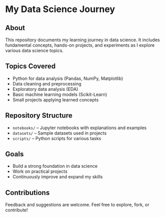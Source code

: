 # My Data Science Journey

## About
This repository documents my learning journey in data science. It includes fundamental concepts, hands-on projects, and experiments as I explore various data science topics.

## Topics Covered
- Python for data analysis (Pandas, NumPy, Matplotlib)
- Data cleaning and preprocessing
- Exploratory data analysis (EDA)
- Basic machine learning models (Scikit-Learn)
- Small projects applying learned concepts

## Repository Structure
- `notebooks/` – Jupyter notebooks with explanations and examples
- `datasets/` – Sample datasets used in projects
- `scripts/` – Python scripts for various tasks

## Goals
- Build a strong foundation in data science
- Work on practical projects
- Continuously improve and expand my skills

## Contributions
Feedback and suggestions are welcome. Feel free to explore, fork, or contribute!

